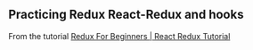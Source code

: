 ## Practicing Redux React-Redux and hooks

From the tutorial [Redux For Beginners | React Redux Tutorial](https://www.youtube.com/watch?v=CVpUuw9XSjY)